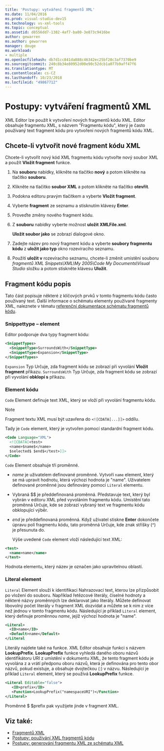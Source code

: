 ```yaml
---
title: 'Postupy: vytváření fragmentů XML'
ms.date: 11/04/2016
ms.prod: visual-studio-dev15
ms.technology: vs-xml-tools
ms.topic: conceptual
ms.assetid: d8556dd7-1382-4af7-ba80-3e873c9416be
author: gewarren
ms.author: gewarren
manager: douge
ms.workload:
- multiple
ms.openlocfilehash: db7d1cc841da888c46342ec25bf28c3af7370be9
ms.sourcegitcommit: 240c8b34e80952d00e90c52dcb1a077b9aff47f6
ms.translationtype: MT
ms.contentlocale: cs-CZ
ms.lasthandoff: 10/23/2018
ms.locfileid: "49867712"
---
```

# <a name="how-to-create-xml-snippets"></a>Postupy: vytváření fragmentů XML

XML Editor lze použít k vytvoření nových fragmentů kódu XML. Editor obsahuje fragmentu XML, s názvem "Fragmentu kódu", který je často používaný text fragment kódu pro vytvoření nových fragmentů kódu XML.

## <a name="to-create-a-new-xml-snippet"></a>Chcete-li vytvořit nové fragment kódu XML

 Chcete-li vytvořit nový kód XML fragmentu kódu vytvořte nový soubor XML a použít **Vložit fragment** funkce.

1.  Na **souboru** nabídky, klikněte na tlačítko **nový** a potom klikněte na tlačítko **souboru**.

2.  Klikněte na tlačítko **soubor XML** a potom klikněte na tlačítko **otevřít**.

3.  Podokna editoru pravým tlačítkem a vyberte **Vložit fragment**.

4.  Vyberte **fragment** ze seznamu a stisknutím klávesy **Enter**.

5.  Proveďte změny nového fragment kódu.

6.  Z **souboru** nabídky vyberte možnost **uložit XMLFile.xml**.

     **Uložit soubor jako** se zobrazí dialogové okno.

7.  Zadejte název pro nový fragment kódu a vyberte **soubory fragmentu kódu** z **uložit jako typ** okno rozevíracího seznamu.

8.  Použití **uložit v** rozevíracího seznamu, chcete-li změnit umístění souboru *fragmentů XML Snippets\XML\My 2005\Code My Documents\Visual Studio* složku a potom stiskněte klávesu **Uložit**.

## <a name="snippet-description"></a>Fragment kódu popis

 Tato část popisuje některé z klíčových prvků v tomto fragmentu kódu často používaný text. Další informace o schématu elementy používané fragmenty XML, naleznete v tématu [referenční dokumentace schématu fragmentů kódu](../ide/code-snippets-schema-reference.md).

### <a name="snippettype-element"></a>Snippettype – element

 Editor podporuje dva typy fragment kódu:

```xml
<SnippetTypes>
  <SnippetType>SurroundsWith</SnippetType>
  <SnippetType>Expansion</SnippetType>
</SnippetTypes>
```

 `Expansion` Typ Určuje, zda fragment kódu se zobrazí při vyvolání **Vložit fragment** příkazu. `SurroundsWith` Typ Určuje, zda fragment kódu se zobrazí při vyvolání **obklopí s** příkazu.

### <a name="code-element"></a>Element kódu

 `Code` Element definuje text XML, který se vloží při vyvolání fragmentu kódu.

> [!NOTE]
> Fragment textu XML musí být uzavřena do `<![CDATA[...]]>` oddílu.


 Tady je `Code` element, který je vytvořen pomocí standardní fragment kódu.

```xml
<Code Language="XML">
  <![CDATA[<test>
  <name>$name$</name>
  $selected$ $end$</test>]]>
</Code>
```

 `Code` Element obsahuje tři proměnné.

- $name$ je uživatelem definované proměnné. Vytvoří `name` element, který se má upravit hodnotu, která výchozí hodnota je "name". Uživatelem definované proměnné jsou definovány pomocí `Literal` elementu.

- Vybraná $$ je předdefinovaná proměnná. Představuje text, který byl vybrán v editoru XML před vyvoláním fragmentu kódu. Umístění tato proměnná Určuje, kde se zobrazí vybraný text ve fragmentu kódu obklopující výběr.

- $end$ je předdefinovaná proměnná. Když uživatel stiskne **Enter** dokončete úpravu polí fragmentu kódu, tato proměnná Určuje, kde znak stříšky (^) je přesunuta do.

  Výše uvedené `Code` element vloží následující text XML:

```xml
<test>
  <name>name</name>
</test>
```

 Hodnota elementu, který název je označen jako upravitelnou oblastí.

### <a name="literal-element"></a>Literal element

 `Literal` Element slouží k identifikaci Nahrazovací text, kterou lze přizpůsobit po vložení do souboru. Například řetězcové literály, číselné hodnoty a některé názvy proměnných lze deklarovat jako literály. Můžete definovat libovolný počet literály v fragment XML dozvídat a můžete se k nim z více než jednou v tomto fragmentu kódu. Následující je příklad `Literal` element, který definuje proměnnou $name$, jejíž výchozí hodnota je "name".

```xml
<Literal>
  <ID>name</ID>
  <Default>name</Default>
</Literal
```

 Literály najdete také na funkce. XML Editor obsahuje funkci s názvem **LookupPrefix**. **LookupPrefix** funkce vyhledá daného oboru názvů identifikátoru URI z umístění v dokumentu XML, že tento fragment kódu je vyvolána z a vrátí předponu oboru názvů, která je definována pro tento obor názvů, pokud existuje, a obsahuje dvojtečkou (:) v názvu. Následující je příklad `Literal` element, který se používá **LookupPrefix** funkce.

```xml
<Literal Editable="false">
   <ID>prefix</ID>
   <Function>LookupPrefix("namespaceURI")</Function>
</Literal>
```

 Proměnné $ $prefix pak využijete jinde v fragment XML.

## <a name="see-also"></a>Viz také:

- [Fragmentů XML](../xml-tools/xml-snippets.md)
- [Postupy: používání XML fragmentů kódu](../xml-tools/how-to-use-xml-snippets.md)
- [Postupy: generování fragmentu XML ze schématu XML](../xml-tools/how-to-generate-an-xml-snippet-from-an-xml-schema.md)